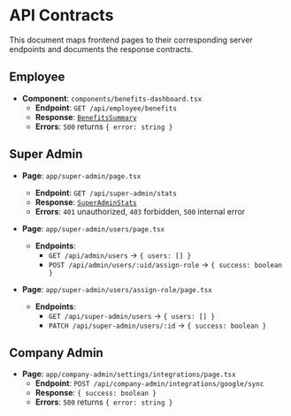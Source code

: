 # API Contracts

This document maps frontend pages to their corresponding server endpoints and documents the response contracts.

## Employee

- **Component**: `components/benefits-dashboard.tsx`
  - **Endpoint**: `GET /api/employee/benefits`
  - **Response**: [`BenefitsSummary`](../types/api.ts)
  - **Errors**: `500` returns `{ error: string }`

## Super Admin

- **Page**: `app/super-admin/page.tsx`
  - **Endpoint**: `GET /api/super-admin/stats`
  - **Response**: [`SuperAdminStats`](../types/api.ts)
  - **Errors**: `401` unauthorized, `403` forbidden, `500` internal error

- **Page**: `app/super-admin/users/page.tsx`
  - **Endpoints**:
    - `GET /api/admin/users` → `{ users: [] }`
    - `POST /api/admin/users/:uid/assign-role` → `{ success: boolean }`

- **Page**: `app/super-admin/users/assign-role/page.tsx`
  - **Endpoints**:
    - `GET /api/super-admin/users` → `{ users: [] }`
    - `PATCH /api/super-admin/users/:id` → `{ success: boolean }`

## Company Admin

- **Page**: `app/company-admin/settings/integrations/page.tsx`
  - **Endpoint**: `POST /api/company-admin/integrations/google/sync`
  - **Response**: `{ success: boolean }`
  - **Errors**: `500` returns `{ error: string }`
